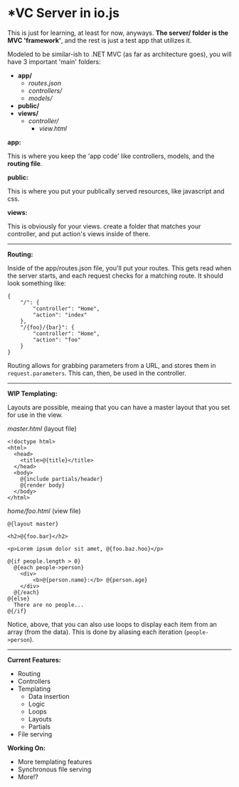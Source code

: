 *VC Server in io.js
===================

This is just for learning, at least for now, anyways. **The server/ folder is the MVC 'framework'**, and the rest is just a test app that utilizes it.

Modeled to be similar-ish to .NET MVC (as far as architecture goes), you will have 3 important 'main' folders:

- **app/**
  - *routes.json*
  - *controllers/*
  - *models/*
- **public/**
- **views/**
  - *controller/*
    - *view.html*

**app:**

This is where you keep the 'app code' like controllers, models, and the **routing file**.

**public:**

This is where you put your publically served resources, like javascript and css.

**views:**

This is obviously for your views. create a folder that matches your controller, and put action's views inside of there.
____________________________________________________________

**Routing:**

Inside of the app/routes.json file, you'll put your routes. This gets read when the server starts, and each request checks for a matching route. It should look something like:

    {
    	"/": {
    		"controller": "Home",
    		"action": "index"
    	},
    	"/{foo}/{bar}": {
    		"controller": "Home",
    		"action": "foo"
    	}
    }

Routing allows for grabbing parameters from a URL, and stores them in `request.parameters`. This can, then, be used in the controller.
____________________________________________________________

**WIP Templating:**

Layouts are possible, meaing that you can have a master layout that you set for use in the view.

*master.html* (layout file)

    <!doctype html>
    <html>
      <head>
        <title>@{title}</title>
      </head>
      <body>
        @{include partials/header}
        @{render body}
      </body>
    </html>
  
*home/foo.html* (view file)

    @{layout master}
    
    <h2>@{foo.bar}</h2>
    
    <p>Lorem ipsum dolor sit amet, @{foo.baz.hoo}</p>
    
    @{if people.length > 0}
      @{each people->person}
      	<div>
      		<b>@{person.name}:</b> @{person.age}
      	</div>
      @{/each}
    @{else}
      There are no people...
    @{/if}
  
Notice, above, that you can also use loops to display each item from an array (from the data). This is done by aliasing each iteration (`people->person`).
____________________________________________________________

**Current Features:**

- Routing
- Controllers
- Templating
  - Data insertion
  - Logic
  - Loops
  - Layouts
  - Partials
- File serving

**Working On:**

- More templating features
- Synchronous file serving
- More!?
